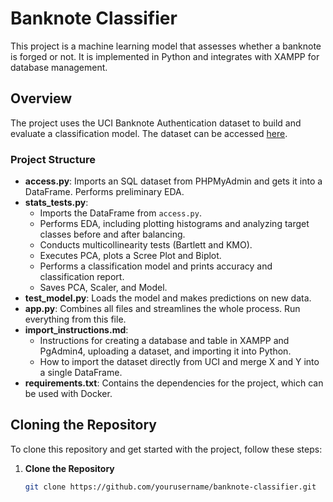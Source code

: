 # Banknote Classifier

This project is a machine learning model that assesses whether a banknote is forged or not. It is implemented in Python and integrates with XAMPP for database management.

## Overview

The project uses the UCI Banknote Authentication dataset to build and evaluate a classification model. The dataset can be accessed [here](https://archive.ics.uci.edu/dataset/267/banknote+authentication).

### Project Structure

- **access.py**: Imports an SQL dataset from PHPMyAdmin and gets it into a DataFrame. Performs preliminary EDA.
- **stats_tests.py**: 
  - Imports the DataFrame from `access.py`.
  - Performs EDA, including plotting histograms and analyzing target classes before and after balancing.
  - Conducts multicollinearity tests (Bartlett and KMO).
  - Executes PCA, plots a Scree Plot and Biplot.
  - Performs a classification model and prints accuracy and classification report.
  - Saves PCA, Scaler, and Model.
- **test_model.py**: Loads the model and makes predictions on new data.
- **app.py**: Combines all files and streamlines the whole process. Run everything from this file.
- **import_instructions.md**: 
  - Instructions for creating a database and table in XAMPP and PgAdmin4, uploading a dataset, and importing it into Python.
  - How to import the dataset directly from UCI and merge X and Y into a single DataFrame.
- **requirements.txt**: Contains the dependencies for the project, which can be used with Docker.

## Cloning the Repository

To clone this repository and get started with the project, follow these steps:

1. **Clone the Repository**

   ```bash
   git clone https://github.com/yourusername/banknote-classifier.git
